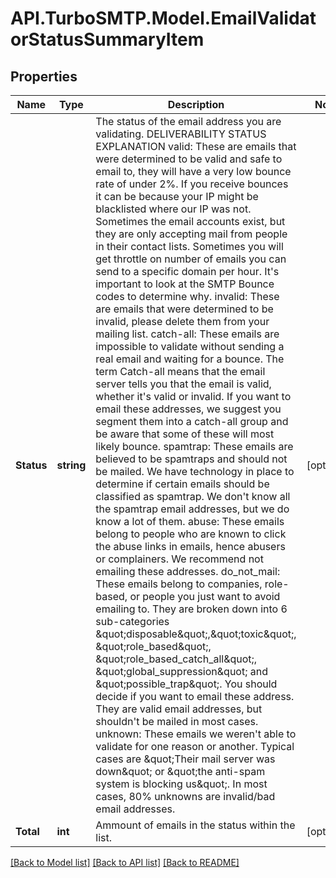# API.TurboSMTP.Model.EmailValidatorStatusSummaryItem

## Properties

Name | Type | Description | Notes
------------ | ------------- | ------------- | -------------
**Status** | **string** |  The status of the email address you are validating.    DELIVERABILITY STATUS EXPLANATION    valid:   These are emails that were determined to be valid and safe to email to, they will have a very low bounce rate of under 2%. If you receive bounces it can be because your IP might be blacklisted where our IP was not. Sometimes the email accounts exist, but they are only accepting mail from people in their contact lists. Sometimes you will get throttle on number of emails you can send to a specific domain per hour. It&#39;s important to look at the SMTP Bounce codes to determine why.      invalid:   These are emails that were determined to be invalid, please delete them from your mailing list.      catch-all:    These emails are impossible to validate without sending a real email and waiting for a bounce. The term Catch-all means that the email server tells you that the email is valid, whether it&#39;s valid or invalid. If you want to email these addresses, we suggest you segment them into a catch-all group and be aware that some of these will most likely bounce.      spamtrap:    These emails are believed to be spamtraps and should not be mailed. We have technology in place to determine if certain emails should be classified as spamtrap. We don&#39;t know all the spamtrap email addresses, but we do know a lot of them.      abuse:    These emails belong to people who are known to click the abuse links in emails, hence abusers or complainers. We recommend not emailing these addresses.      do_not_mail:    These emails belong to companies, role-based, or people you just want to avoid emailing to. They are broken down into 6 sub-categories \&quot;disposable\&quot;,\&quot;toxic\&quot;, \&quot;role_based\&quot;, \&quot;role_based_catch_all\&quot;, \&quot;global_suppression\&quot; and \&quot;possible_trap\&quot;. You should decide if you want to email these address. They are valid email addresses, but shouldn&#39;t be mailed in most cases.      unknown:    These emails we weren&#39;t able to validate for one reason or another. Typical cases are \&quot;Their mail server was down\&quot; or \&quot;the anti-spam system is blocking us\&quot;. In most cases, 80% unknowns are invalid/bad email addresses.  | [optional] 
**Total** | **int** | Ammount of emails in the status within the list. | [optional] 

[[Back to Model list]](../README.md#documentation-for-models) [[Back to API list]](../README.md#documentation-for-api-endpoints) [[Back to README]](../README.md)

